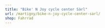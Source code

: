 ```yaml
---
title: "Bike' N Joy cycle center Sàrl"
url: /martigny/bike-n-joy-cycle-center-sarl/
shop: Fahrrad
---
```

